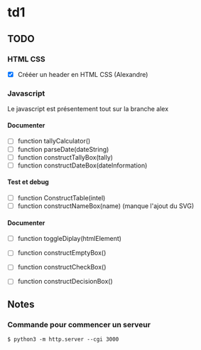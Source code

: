 # td1

## TODO

### HTML CSS

- [X] Crééer un header en HTML CSS (Alexandre)


### Javascript

Le javascript est présentement tout sur la branche alex


#### Documenter

- [ ] function tallyCalculator()
- [ ] function parseDate(dateString)
- [ ] function constructTallyBox(tally)
- [ ] function constructDateBox(dateInformation)

#### Test et debug

- [ ] function ConstructTable(intel)
- [ ] function constructNameBox(name) (manque l'ajout du SVG)

#### Documenter

- [ ] function toggleDiplay(htmlElement)
- [ ] function constructEmptyBox()
- [ ] function constructCheckBox()
- [ ] function constructDecisionBox()


## Notes

### Commande pour commencer un serveur

	$ python3 -m http.server --cgi 3000

